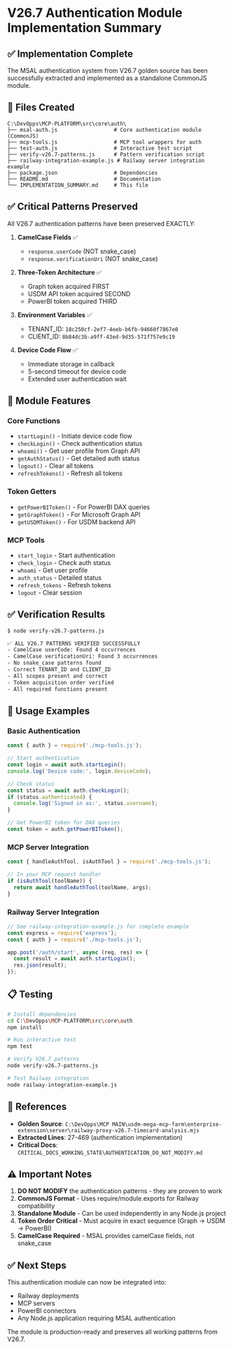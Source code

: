# V26.7 Authentication Module Implementation Summary

## ✅ Implementation Complete

The MSAL authentication system from V26.7 golden source has been successfully extracted and implemented as a standalone CommonJS module.

## 📁 Files Created

```
C:\DevOpps\MCP-PLATFORM\src\core\auth\
├── msal-auth.js                  # Core authentication module (CommonJS)
├── mcp-tools.js                  # MCP tool wrappers for auth
├── test-auth.js                  # Interactive test script
├── verify-v26.7-patterns.js      # Pattern verification script
├── railway-integration-example.js # Railway server integration example
├── package.json                  # Dependencies
├── README.md                     # Documentation
└── IMPLEMENTATION_SUMMARY.md     # This file
```

## ✅ Critical Patterns Preserved

All V26.7 authentication patterns have been preserved EXACTLY:

1. **CamelCase Fields** ✅
   - `response.userCode` (NOT snake_case)
   - `response.verificationUri` (NOT snake_case)

2. **Three-Token Architecture** ✅
   - Graph token acquired FIRST
   - USDM API token acquired SECOND
   - PowerBI token acquired THIRD

3. **Environment Variables** ✅
   - TENANT_ID: `18c250cf-2ef7-4eeb-b6fb-94660f7867e0`
   - CLIENT_ID: `8b84dc3b-a9ff-43ed-9d35-571f757e9c19`

4. **Device Code Flow** ✅
   - Immediate storage in callback
   - 5-second timeout for device code
   - Extended user authentication wait

## 🔧 Module Features

### Core Functions
- `startLogin()` - Initiate device code flow
- `checkLogin()` - Check authentication status
- `whoami()` - Get user profile from Graph API
- `getAuthStatus()` - Get detailed auth status
- `logout()` - Clear all tokens
- `refreshTokens()` - Refresh all tokens

### Token Getters
- `getPowerBIToken()` - For PowerBI DAX queries
- `getGraphToken()` - For Microsoft Graph API
- `getUSDMToken()` - For USDM backend API

### MCP Tools
- `start_login` - Start authentication
- `check_login` - Check auth status
- `whoami` - Get user profile
- `auth_status` - Detailed status
- `refresh_tokens` - Refresh tokens
- `logout` - Clear session

## ✅ Verification Results

```bash
$ node verify-v26.7-patterns.js

✅ ALL V26.7 PATTERNS VERIFIED SUCCESSFULLY
- CamelCase userCode: Found 4 occurrences
- CamelCase verificationUri: Found 3 occurrences
- No snake_case patterns found
- Correct TENANT_ID and CLIENT_ID
- All scopes present and correct
- Token acquisition order verified
- All required functions present
```

## 🚀 Usage Examples

### Basic Authentication
```javascript
const { auth } = require('./mcp-tools.js');

// Start authentication
const login = await auth.startLogin();
console.log('Device code:', login.deviceCode);

// Check status
const status = await auth.checkLogin();
if (status.authenticated) {
  console.log('Signed in as:', status.username);
}

// Get PowerBI token for DAX queries
const token = auth.getPowerBIToken();
```

### MCP Server Integration
```javascript
const { handleAuthTool, isAuthTool } = require('./mcp-tools.js');

// In your MCP request handler
if (isAuthTool(toolName)) {
  return await handleAuthTool(toolName, args);
}
```

### Railway Server Integration
```javascript
// See railway-integration-example.js for complete example
const express = require('express');
const { auth } = require('./mcp-tools.js');

app.post('/auth/start', async (req, res) => {
  const result = await auth.startLogin();
  res.json(result);
});
```

## 📋 Testing

```bash
# Install dependencies
cd C:\DevOpps\MCP-PLATFORM\src\core\auth
npm install

# Run interactive test
npm test

# Verify V26.7 patterns
node verify-v26.7-patterns.js

# Test Railway integration
node railway-integration-example.js
```

## 🔗 References

- **Golden Source**: `C:\DevOpps\MCP MAIN\usdm-mega-mcp-farm\enterprise-extension\server\railway-proxy-v26.7-timecard-analysis.mjs`
- **Extracted Lines**: 27-469 (authentication implementation)
- **Critical Docs**: `CRITICAL_DOCS_WORKING_STATE\AUTHENTICATION_DO_NOT_MODIFY.md`

## ⚠️ Important Notes

1. **DO NOT MODIFY** the authentication patterns - they are proven to work
2. **CommonJS Format** - Uses require/module.exports for Railway compatibility
3. **Standalone Module** - Can be used independently in any Node.js project
4. **Token Order Critical** - Must acquire in exact sequence (Graph → USDM → PowerBI)
5. **CamelCase Required** - MSAL provides camelCase fields, not snake_case

## ✅ Next Steps

This authentication module can now be integrated into:
- Railway deployments
- MCP servers
- PowerBI connectors
- Any Node.js application requiring MSAL authentication

The module is production-ready and preserves all working patterns from V26.7.
